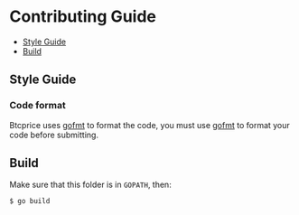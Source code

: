 # Contributing Guide

* [Style Guide](#style-guide)
* [Build](#build)

## Style Guide
### Code format
Btcprice uses [gofmt](https://golang.org/cmd/gofmt) to format the code, you must use [gofmt](https://golang.org/cmd/gofmt) to format your code before submitting.

## Build
Make sure that this folder is in `GOPATH`, then:

```bash
$ go build
```
